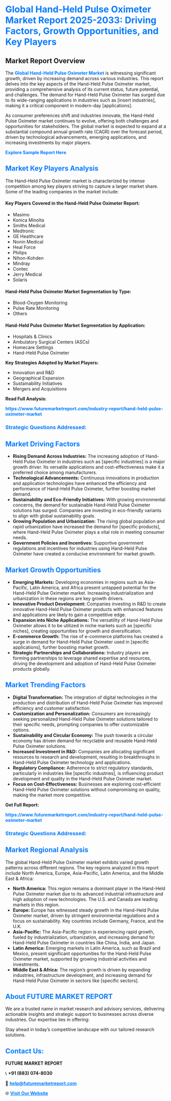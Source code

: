 <h1 style="color: #007BFF;">Global Hand-Held Pulse Oximeter Market Report 2025-2033: Driving Factors, Growth Opportunities, and Key Players</h1>

<section id="overview">
<h2>Market Report Overview</h2>
<p>The <a href="https://www.futuremarketreport.com/industry-report/hand-held-pulse-oximeter-market" style="color: #007BFF; text-decoration: none;"><strong>Global Hand-Held Pulse Oximeter Market</strong></a> is witnessing significant growth, driven by increasing demand across various industries. This report delves into the key aspects of the Hand-Held Pulse Oximeter market, providing a comprehensive analysis of its current status, future potential, and challenges. The demand for Hand-Held Pulse Oximeter has surged due to its wide-ranging applications in industries such as [insert industries], making it a critical component in modern-day [applications].</p>
<p>As consumer preferences shift and industries innovate, the Hand-Held Pulse Oximeter market continues to evolve, offering both challenges and opportunities for stakeholders. The global market is expected to expand at a substantial compound annual growth rate (CAGR) over the forecast period, driven by technological advancements, emerging applications, and increasing investments by major players.</p>
</section>

<section id="overview">
<p><a href="https://www.futuremarketreport.com/request-sample/reportId=122543" style="color: #007BFF; text-decoration: none;"><strong>Explore Sample Report Here</strong></a></p>
</section>

<section id="key-players">
<h2 style="color: #007BFF;">Market Key Players Analysis</h2>
<p>The Hand-Held Pulse Oximeter market is characterized by intense competition among key players striving to capture a larger market share. Some of the leading companies in the market include:</p>
<h4>Key Players Covered in the Hand-Held Pulse Oximeter Report:</h4>
<ul><li>Masimo</li><li>Konica Minolta</li><li>Smiths Medical</li><li>Medtronic</li><li>GE Healthcare</li><li>Nonin Medical</li><li>Heal Force</li><li>Philips</li><li>Nihon-Kohden</li><li>Mindray</li><li>Contec</li><li>Jerry Medical</li><li>Solaris</li></ul>
<h4>Hand-Held Pulse Oximeter Market Segmentation by Type:</h4>
<ul><li>Blood-Oxygen Monitoring</li><li>Pulse Rate Monitoring</li><li>Others</li></ul>

<h4>Hand-Held Pulse Oximeter Market Segmentation by Application:</h4>
<ul><li>Hospitals &amp; Clinics</li><li>Ambulatory Surgical Centers (ASCs)</li><li>Homecare Settings</li><li>Hand-Held Pulse Oximeter</li></ul>
<p><strong>Key Strategies Adopted by Market Players:</strong></p>
<ul>
<li>Innovation and R&D</li>
<li>Geographical Expansion</li>
<li>Sustainability Initiatives</li>
<li>Mergers and Acquisitions</li>
</ul>
</section>

<section>
<p><strong>Read Full Analysis: </strong></p><a href="https://www.futuremarketreport.com/industry-report/hand-held-pulse-oximeter-market" style="color: #007BFF; text-decoration: none;"><strong>https://www.futuremarketreport.com/industry-report/hand-held-pulse-oximeter-market</strong></a>
<h3 style="color: #007BFF;">Strategic Questions Addressed:</h3>
</section>

<section id="driving-factors">
<h2 style="color: #007BFF;">Market Driving Factors</h2>
<ul>
<li><strong>Rising Demand Across Industries:</strong> The increasing adoption of Hand-Held Pulse Oximeter in industries such as [specific industries] is a major growth driver. Its versatile applications and cost-effectiveness make it a preferred choice among manufacturers.</li>
<li><strong>Technological Advancements:</strong> Continuous innovations in production and application technologies have enhanced the efficiency and performance of Hand-Held Pulse Oximeter, further boosting market demand.</li>
<li><strong>Sustainability and Eco-Friendly Initiatives:</strong> With growing environmental concerns, the demand for sustainable Hand-Held Pulse Oximeter solutions has surged. Companies are investing in eco-friendly variants to align with global sustainability goals.</li>
<li><strong>Growing Population and Urbanization:</strong> The rising global population and rapid urbanization have increased the demand for [specific products], where Hand-Held Pulse Oximeter plays a vital role in meeting consumer needs.</li>
<li><strong>Government Policies and Incentives:</strong> Supportive government regulations and incentives for industries using Hand-Held Pulse Oximeter have created a conducive environment for market growth.</li>
</ul>
</section>

<section id="growth-opportunities">
<h2 style="color: #007BFF;">Market Growth Opportunities</h2>
<ul>
<li><strong>Emerging Markets:</strong> Developing economies in regions such as Asia-Pacific, Latin America, and Africa present untapped potential for the Hand-Held Pulse Oximeter market. Increasing industrialization and urbanization in these regions are key growth drivers.</li>
<li><strong>Innovative Product Development:</strong> Companies investing in R&D to create innovative Hand-Held Pulse Oximeter products with enhanced features and applications are likely to gain a competitive edge.</li>
<li><strong>Expansion into Niche Applications:</strong> The versatility of Hand-Held Pulse Oximeter allows it to be utilized in niche markets such as [specific niches], creating opportunities for growth and diversification.</li>
<li><strong>E-commerce Growth:</strong> The rise of e-commerce platforms has created a surge in demand for Hand-Held Pulse Oximeter used in [specific applications], further boosting market growth.</li>
<li><strong>Strategic Partnerships and Collaborations:</strong> Industry players are forming partnerships to leverage shared expertise and resources, driving the development and adoption of Hand-Held Pulse Oximeter products globally.</li>
</ul>
</section>

<section id="trending-factors">
<h2 style="color: #007BFF;">Market Trending Factors</h2>
<ul>
<li><strong>Digital Transformation:</strong> The integration of digital technologies in the production and distribution of Hand-Held Pulse Oximeter has improved efficiency and customer satisfaction.</li>
<li><strong>Customization and Personalization:</strong> Consumers are increasingly seeking personalized Hand-Held Pulse Oximeter solutions tailored to their specific needs, prompting companies to offer customizable options.</li>
<li><strong>Sustainability and Circular Economy:</strong> The push towards a circular economy has driven demand for recyclable and reusable Hand-Held Pulse Oximeter solutions.</li>
<li><strong>Increased Investment in R&D:</strong> Companies are allocating significant resources to research and development, resulting in breakthroughs in Hand-Held Pulse Oximeter technology and applications.</li>
<li><strong>Regulatory Compliance:</strong> Adherence to strict regulatory standards, particularly in industries like [specific industries], is influencing product development and quality in the Hand-Held Pulse Oximeter market.</li>
<li><strong>Focus on Cost-Effectiveness:</strong> Businesses are exploring cost-efficient Hand-Held Pulse Oximeter solutions without compromising on quality, making the market more competitive.</li>
</ul>
</section>

<section>
<p><strong>Get Full Report: </strong></p><a href="https://www.futuremarketreport.com/industry-report/hand-held-pulse-oximeter-market" style="color: #007BFF; text-decoration: none;"><strong>https://www.futuremarketreport.com/industry-report/hand-held-pulse-oximeter-market</strong></a>
<h3 style="color: #007BFF;">Strategic Questions Addressed:</h3>
</section>


<section id="regional-analysis">
<h2 style="color: #007BFF;">Market Regional Analysis</h2>
<p>The global Hand-Held Pulse Oximeter market exhibits varied growth patterns across different regions. The key regions analyzed in this report include North America, Europe, Asia-Pacific, Latin America, and the Middle East & Africa:</p>
<ul>
<li><strong>North America:</strong> This region remains a dominant player in the Hand-Held Pulse Oximeter market due to its advanced industrial infrastructure and high adoption of new technologies. The U.S. and Canada are leading markets in this region.</li>
<li><strong>Europe:</strong> Europe has witnessed steady growth in the Hand-Held Pulse Oximeter market, driven by stringent environmental regulations and a focus on sustainability. Key countries include Germany, France, and the U.K.</li>
<li><strong>Asia-Pacific:</strong> The Asia-Pacific region is experiencing rapid growth, fueled by industrialization, urbanization, and increasing demand for Hand-Held Pulse Oximeter in countries like China, India, and Japan.</li>
<li><strong>Latin America:</strong> Emerging markets in Latin America, such as Brazil and Mexico, present significant opportunities for the Hand-Held Pulse Oximeter market, supported by growing industrial activities and investments.</li>
<li><strong>Middle East & Africa:</strong> The region’s growth is driven by expanding industries, infrastructure development, and increasing demand for Hand-Held Pulse Oximeter in sectors like [specific sectors].</li>
</ul>
</section>

<footer>
<h2 style="color: #007BFF;">About FUTURE MARKET REPORT</h2>
<p>We are a trusted name in market research and advisory services, delivering actionable insights and strategic support to businesses across diverse industries. Our expertise lies in offering:</p>

<p>Stay ahead in today’s competitive landscape with our tailored research solutions.</p>

<h2 style="color: #007BFF;">Contact Us:</h2>
<p><strong>FUTURE MARKET REPORT</strong></p>
<p>📞 <strong>+91 (883) 074-8030</strong></p>
<p>📧 <strong><a href="mailto:help@futuremarketreport.com" style="color: #007BFF;">help@futuremarketreport.com</a></strong></p>
<p>🌐 <strong><a href="https://www.futuremarketreport.com/" style="color: #007BFF;">Visit Our Website</a></strong></p>
</footer>